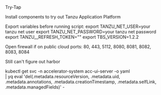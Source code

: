 Try-Tap 

Install components to try out Tanzu Application Platform

Export variables before running script:
export TANZU_NET_USER=your tanzu net user
export TANZU_NET_PASSWORD=your tanzu net password
export TANZU__REFRESH_TOKEN=""
export TBS_VERSION=1.2.2

Open firewall if on public cloud ports:
80, 443, 5112, 8080, 8081, 8082, 8083, 8084

Still can't figure out harbor

kubectl get svc -n accelerator-system acc-ui-server -o yaml \
| yq eval 'del(.metadata.resourceVersion, .metadata.uid, .metadata.annotations, .metadata.creationTimestamp, .metadata.selfLink, .metadata.managedFields)' -